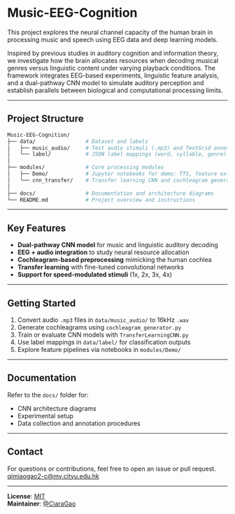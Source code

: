 # Music-EEG-Cognition

This project explores the neural channel capacity of the human brain in processing music and speech using EEG data and deep learning models.

Inspired by previous studies in auditory cognition and information theory, we investigate how the brain allocates resources when decoding musical genres versus linguistic content under varying playback conditions. The framework integrates EEG-based experiments, linguistic feature analysis, and a dual-pathway CNN model to simulate auditory perception and establish parallels between biological and computational processing limits.

---

## Project Structure

```bash
Music-EEG-Cognition/
├── data/                # Dataset and labels
│   ├── music_audio/     # Test audio stimuli (.mp3) and TextGrid annotations
│   └── label/           # JSON label mappings (word, syllable, genre)
│
├── modules/             # Core processing modules
│   ├── Demo/            # Jupyter notebooks for demo: TTS, feature extraction, prediction
│   └── cnn_transfer/    # Transfer learning CNN and cochleagram generator
│
├── docs/                # Documentation and architecture diagrams
└── README.md            # Project overview and instructions
```

---

## Key Features

- **Dual-pathway CNN model** for music and linguistic auditory decoding
- **EEG + audio integration** to study neural resource allocation
- **Cochleagram-based preprocessing** mimicking the human cochlea
- **Transfer learning** with fine-tuned convolutional networks
- **Support for speed-modulated stimuli** (1x, 2x, 3x, 4x)

---

## Getting Started

1. Convert audio `.mp3` files in `data/music_audio/` to 16kHz `.wav`
2. Generate cochleagrams using `cochleagram_generator.py`
3. Train or evaluate CNN models with `TransferLearningCNN.py`
4. Use label mappings in `data/label/` for classification outputs
5. Explore feature pipelines via notebooks in `modules/Demo/`

---

## Documentation

Refer to the `docs/` folder for:
- CNN architecture diagrams
- Experimental setup
- Data collection and annotation procedures

---

## Contact

For questions or contributions, feel free to open an issue or pull request.
qimiaogao2-c@my.cityu.edu.hk

---

**License**: [MIT](LICENSE)  
**Maintainer**: [@CiaraGao](https://github.com/CiaraGao)
